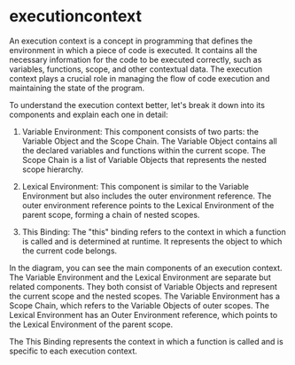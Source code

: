 # executioncontext
An execution context is a concept in programming that defines the environment in which a piece of code is executed. It contains all the necessary information for the code to be executed correctly, such as variables, functions, scope, and other contextual data. The execution context plays a crucial role in managing the flow of code execution and maintaining the state of the program.

To understand the execution context better, let's break it down into its components and explain each one in detail:

1. Variable Environment: This component consists of two parts: the Variable Object and the Scope Chain. The Variable Object contains all the declared variables and functions within the current scope. The Scope Chain is a list of Variable Objects that represents the nested scope hierarchy.

2. Lexical Environment: This component is similar to the Variable Environment but also includes the outer environment reference. The outer environment reference points to the Lexical Environment of the parent scope, forming a chain of nested scopes.

3. This Binding: The "this" binding refers to the context in which a function is called and is determined at runtime. It represents the object to which the current code belongs.

In the diagram, you can see the main components of an execution context. The Variable Environment and the Lexical Environment are separate but related components.
They both consist of Variable Objects and represent the current scope and the nested scopes.
The Variable Environment has a Scope Chain, which refers to the Variable Objects of outer scopes.
The Lexical Environment has an Outer Environment reference, which points to the Lexical Environment of the parent scope.

The This Binding represents the context in which a function is called and is specific to each execution context.

